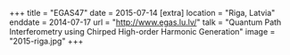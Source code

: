 +++
title = "EGAS47"
date = 2015-07-14
[extra]
location = "Riga, Latvia"
enddate = 2014-07-17
url = "http://www.egas.lu.lv/"
talk = "Quantum Path Interferometry using Chirped High-order Harmonic Generation"
image = "2015-riga.jpg"
+++
